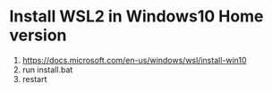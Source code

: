# Install WSL2 in Windows10 Home version
1. https://docs.microsoft.com/en-us/windows/wsl/install-win10
2. run install.bat
3. restart
